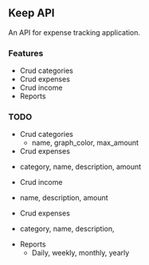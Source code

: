 ## Keep API
An API for expense tracking application.


### Features
* Crud categories
* Crud expenses
* Crud income
* Reports

### TODO
* Crud categories
  - name, graph_color, max_amount
* Crud expenses
 - category, name, description, amount

* Crud income
 - name, description, amount

* Crud expenses
 - category, name, description, 
* Reports
  - Daily, weekly, monthly, yearly
